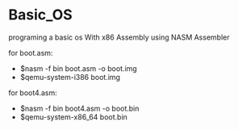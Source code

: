 # Basic_OS
programing a basic os With x86 Assembly using NASM Assembler

for boot.asm:
- $nasm -f bin boot.asm -o boot.img
- $qemu-system-i386 boot.img

for boot4.asm:
- $nasm -f bin boot4.asm -o boot.bin
- $qemu-system-x86_64 boot.bin

